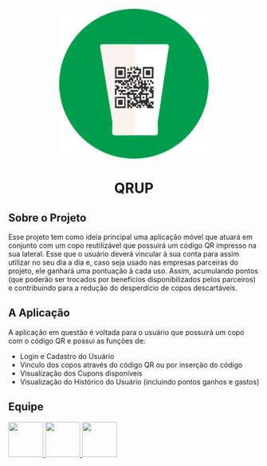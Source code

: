 
<p align="center">
  <img width="300" height="300" src="https://github.com/MidasCompany/Qrup/blob/master/Images/logoqrup.png">
  <h1 align="center"> QRUP</h1>
</p>

## Sobre o Projeto


Esse projeto tem como ideia principal uma aplicação móvel que atuará em conjunto com um copo reutilizável que possuirá um código QR impresso na sua lateral. Esse que o usuário deverá vincular à sua conta para assim utilizar no seu dia a dia e, caso seja usado nas empresas parceiras do projeto, ele ganhará uma pontuação à cada uso. 
Assim, acumulando pontos (que poderão ser trocados por benefícios disponibilizados pelos parceiros) e contribuindo para a redução do desperdício de copos descartáveis.

## A Aplicação

A aplicação em questão é voltada para o usuário que possuirá um copo com o código QR e possui as funções de:
* Login e Cadastro do Usuário
* Vinculo dos copos através do código QR ou por inserção do código
* Visualização dos Cupons disponíveis
* Visualização do Histórico do Usuário (incluindo pontos ganhos e gastos)

## Equipe
<a href="https://github.com/pauloarn"> <img src="https://avatars0.githubusercontent.com/u/44753954?s=460&u=b6b99fe33bdb3c1cc3394aed3e8ff47b5085d437&v=4" width=70 height=70 /> </a>
<a href="https://github.com/Nugou"> <img src="https://avatars3.githubusercontent.com/u/24369722?s=460&u=6c5a8f6bac5b3f37be7f4e90a4cde9e559ddf036&v=4" width=70 height=70 /> </a>
<a href="https://github.com/caiovini980"> <img src="https://avatars1.githubusercontent.com/u/26447881?s=460&u=76fc566eb5bc5dd564b8ca38a607af0689d752ac&v=4" width=70 height=70 /> </a>

